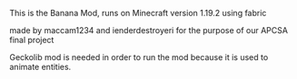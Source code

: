 This is the Banana Mod, runs on Minecraft version 1.19.2 using fabric

made by maccam1234 and ienderdestroyeri for the purpose of our APCSA final project

Geckolib mod is needed in order to run the mod because it is used to animate entities.
